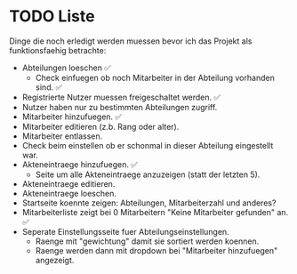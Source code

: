 # TODO Liste 
Dinge die noch erledigt werden muessen bevor ich das Projekt als funktionsfaehig betrachte:

- Abteilungen loeschen ✅
  - Check einfuegen ob noch Mitarbeiter in der Abteilung vorhanden sind. ✅
- Registrierte Nutzer muessen freigeschaltet werden. ✅
- Nutzer haben nur zu bestimmten Abteilungen zugriff.
- Mitarbeiter hinzufuegen. ✅
- Mitarbeiter editieren (z.b. Rang oder alter).
- Mitarbeiter entlassen.
- Check beim einstellen ob er schonmal in dieser Abteilung eingestellt war.
- Akteneintraege hinzufuegen. ✅
  - Seite um alle Akteneintraege anzuzeigen (statt der letzten 5).
- Akteneintraege editieren.
- Akteneintraege loeschen.
- Startseite koennte zeigen: Abteilungen, Mitarbeiterzahl und anderes?
- Mitarbeiterliste zeigt bei 0 Mitarbeitern "Keine Mitarbeiter gefunden" an. ✅
- Seperate Einstellungsseite fuer Abteilungseinstellungen.
    - Raenge mit "gewichtung" damit sie sortiert werden koennen.
    - Raenge werden dann mit dropdown bei "Mitarbeiter hinzufuegen" angezeigt.